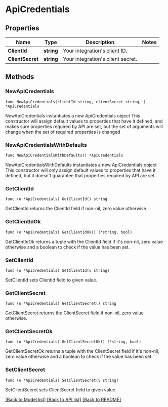 # ApiCredentials

## Properties

Name | Type | Description | Notes
------------ | ------------- | ------------- | -------------
**ClientId** | **string** | Your integration&#39;s client ID. | 
**ClientSecret** | **string** | Your integration&#39;s client secret. | 

## Methods

### NewApiCredentials

`func NewApiCredentials(clientId string, clientSecret string, ) *ApiCredentials`

NewApiCredentials instantiates a new ApiCredentials object
This constructor will assign default values to properties that have it defined,
and makes sure properties required by API are set, but the set of arguments
will change when the set of required properties is changed

### NewApiCredentialsWithDefaults

`func NewApiCredentialsWithDefaults() *ApiCredentials`

NewApiCredentialsWithDefaults instantiates a new ApiCredentials object
This constructor will only assign default values to properties that have it defined,
but it doesn't guarantee that properties required by API are set

### GetClientId

`func (o *ApiCredentials) GetClientId() string`

GetClientId returns the ClientId field if non-nil, zero value otherwise.

### GetClientIdOk

`func (o *ApiCredentials) GetClientIdOk() (*string, bool)`

GetClientIdOk returns a tuple with the ClientId field if it's non-nil, zero value otherwise
and a boolean to check if the value has been set.

### SetClientId

`func (o *ApiCredentials) SetClientId(v string)`

SetClientId sets ClientId field to given value.


### GetClientSecret

`func (o *ApiCredentials) GetClientSecret() string`

GetClientSecret returns the ClientSecret field if non-nil, zero value otherwise.

### GetClientSecretOk

`func (o *ApiCredentials) GetClientSecretOk() (*string, bool)`

GetClientSecretOk returns a tuple with the ClientSecret field if it's non-nil, zero value otherwise
and a boolean to check if the value has been set.

### SetClientSecret

`func (o *ApiCredentials) SetClientSecret(v string)`

SetClientSecret sets ClientSecret field to given value.



[[Back to Model list]](../README.md#documentation-for-models) [[Back to API list]](../README.md#documentation-for-api-endpoints) [[Back to README]](../README.md)


